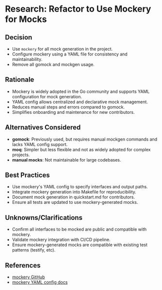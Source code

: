 # Research: Refactor to Use Mockery for Mocks

## Decision
- Use `mockery` for all mock generation in the project.
- Configure mockery using a YAML file for consistency and maintainability.
- Remove all gomock and mockgen usage.

## Rationale
- Mockery is widely adopted in the Go community and supports YAML configuration for mock generation.
- YAML config allows centralized and declarative mock management.
- Reduces manual steps and errors compared to gomock.
- Simplifies onboarding and maintenance for new contributors.

## Alternatives Considered
- **gomock**: Previously used, but requires manual mockgen commands and lacks YAML config support.
- **moq**: Simpler but less flexible and not as widely adopted for complex projects.
- **manual mocks**: Not maintainable for large codebases.

## Best Practices
- Use mockery's YAML config to specify interfaces and output paths.
- Integrate mockery generation into Makefile for reproducibility.
- Document mock generation in quickstart.md for contributors.
- Ensure all tests are updated to use mockery-generated mocks.

## Unknowns/Clarifications
- Confirm all interfaces to be mocked are public and compatible with mockery.
- Validate mockery integration with CI/CD pipeline.
- Ensure mockery-generated mocks are compatible with existing test patterns (testify, etc).

## References
- [mockery GitHub](https://github.com/vektra/mockery)
- [mockery YAML config docs](https://github.com/vektra/mockery#yaml-configuration)
